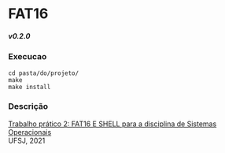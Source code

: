 # FAT16
##### v0.2.0 

### Execucao
```
cd pasta/do/projeto/
make
make install

```

### Descrição

[Trabalho prático 2: FAT16 E SHELL para a disciplina de Sistemas Operacionais](TP2_SO.pdf)  
UFSJ, 2021

